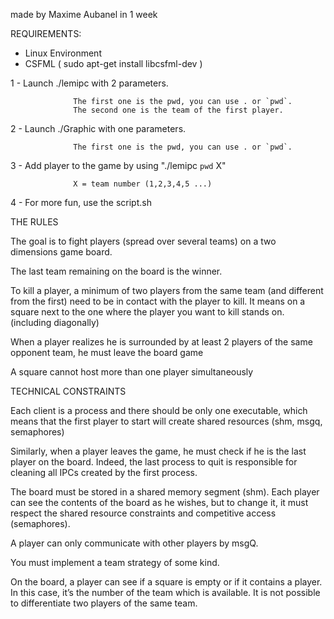 made by Maxime Aubanel in 1 week

REQUIREMENTS:
- Linux Environment
- CSFML ( sudo apt-get install libcsfml-dev )

1 - Launch ./lemipc with 2 parameters.

                  The first one is the pwd, you can use . or `pwd`.
                  The second one is the team of the first player.


2 - Launch ./Graphic with one parameters.

                  The first one is the pwd, you can use . or `pwd`.


3 - Add player to the game by using "./lemipc `pwd` X"

                  X = team number (1,2,3,4,5 ...)


4 - For more fun, use the script.sh


THE RULES


The goal is to fight players (spread over several teams) on a two dimensions game
board.

The last team remaining on the board is the winner.

To kill a player, a minimum of two players from the same team (and different from
the first) need to be in contact with the player to kill. It means on a square next
to the one where the player you want to kill stands on. (including diagonally)

When a player realizes he is surrounded by at least 2 players of the same opponent
team, he must leave the board game

A square cannot host more than one player simultaneously


TECHNICAL CONSTRAINTS

Each client is a process and there should be only one executable, which means that
the first player to start will create shared resources (shm, msgq, semaphores)

Similarly, when a player leaves the game, he must check if he is the last player
on the board. Indeed, the last process to quit is responsible for cleaning all IPCs
created by the first process.

The board must be stored in a shared memory segment (shm). Each player can see
the contents of the board as he wishes, but to change it, it must respect the shared
resource constraints and competitive access (semaphores).

A player can only communicate with other players by msgQ.

You must implement a team strategy of some kind.

On the board, a player can see if a square is empty or if it contains a player. In this
case, it’s the number of the team which is available. It is not possible to differentiate
two players of the same team.
